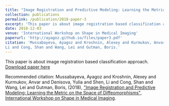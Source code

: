 ```yaml
---
title: "Image Registration and Predictive Modeling: Learning the Metric on the Space of Diffeomorphisms"
collection: publications
permalink: /publication/2018-paper-3
excerpt: 'This paper is about image registration based classification approach.'
date: 2018-12-03
venue: 'International Workshop on Shape in Medical Imaging'
paperurl: 'http://ayagoz.github.io/files/paper3.pdf'
citation: 'Mussabayeva, Ayagoz and Kroshnin, Alexey and Kurmukov, Anvar and Denisova, Yulia and Shen, 
Li and Cong, Shan and Wang, Lei and Gutman, Boris.'
---
```

This paper is about image registration based classification approach.
[Download paper here](http://ayagoz.github.io/files/paper3.pdf)

Recommended citation: Mussabayeva, Ayagoz and Kroshnin, Alexey and Kurmukov, Anvar and Denisova, 
Yulia and Shen, 
Li and Cong, Shan and Wang, Lei and Gutman, Boris, (2018), ["Image Registration and Predictive 
Modeling: Learning 
the Metric on the Space of Diffeomorphisms", International Workshop on Shape 
in Medical Imaging](https://www.springer.com/gp/book/9783030047467).
